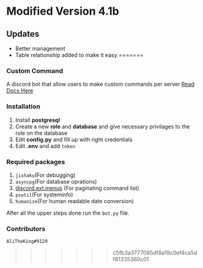 # Modified Version 4.1b

## Updates
- Better management
- Table relationship added to make it easy
=======
### Custom Command
A discord bot that allow users to make custom commands per server [Read Docs Here](https://shahprog.github.io/docs/)

### Installation
1. Install **postgresql**
2. Create a new **role** and **database** and give necessary privilages to the role on the database
3. Edit **config.py** and fill up with right credentials
4. Edit **.env** and add `token`

### Required packages
1. `jishaku`(For debugging)
2. `asyncpg`(For database oprations)
3. [discord.ext.menus](https://github.com/Rapptz/discord-ext-menus) (For paginating command list)
4. `psutil`(For systeminfo)
5. `humanize`(For human readable date conversion)

After all the upper steps done run the `bot.py` file.

### Contributors
`AliTheKing#9129`
>>>>>>> c5fb3a3777085df8a19c0ef4ca5df81335360c01
